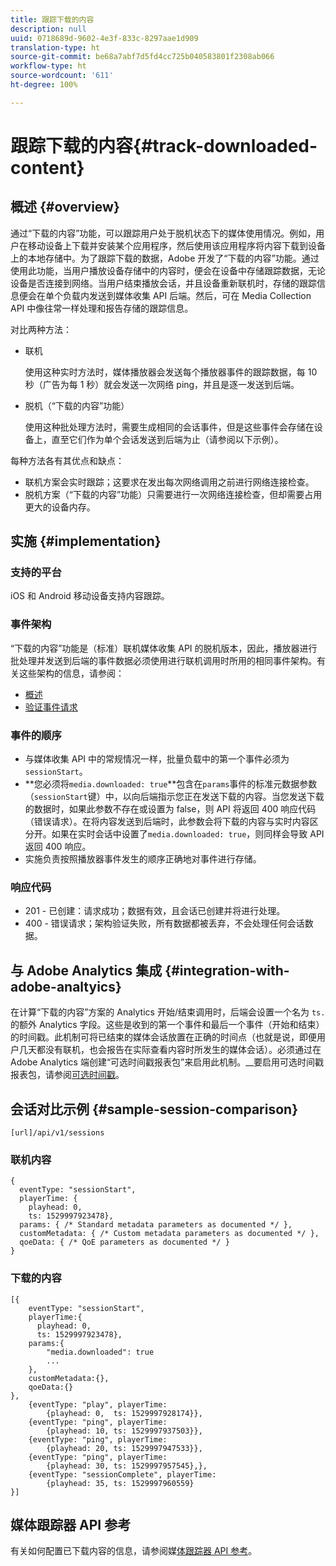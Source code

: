 ```yaml
---
title: 跟踪下载的内容
description: null
uuid: 0718689d-9602-4e3f-833c-8297aae1d909
translation-type: ht
source-git-commit: be68a7abf7d5fd4cc725b040583801f2308ab066
workflow-type: ht
source-wordcount: '611'
ht-degree: 100%

---
```



# 跟踪下载的内容{#track-downloaded-content}

## 概述 {#overview}

通过“下载的内容”功能，可以跟踪用户处于脱机状态下的媒体使用情况。例如，用户在移动设备上下载并安装某个应用程序，然后使用该应用程序将内容下载到设备上的本地存储中。为了跟踪下载的数据，Adobe 开发了“下载的内容”功能。通过使用此功能，当用户播放设备存储中的内容时，便会在设备中存储跟踪数据，无论设备是否连接到网络。当用户结束播放会话，并且设备重新联机时，存储的跟踪信息便会在单个负载内发送到媒体收集 API 后端。然后，可在 Media Collection API 中像往常一样处理和报告存储的跟踪信息。

对比两种方法：

* 联机

   使用这种实时方法时，媒体播放器会发送每个播放器事件的跟踪数据，每 10 秒（广告为每 1 秒）就会发送一次网络 ping，并且是逐一发送到后端。

* 脱机（“下载的内容”功能）

   使用这种批处理方法时，需要生成相同的会话事件，但是这些事件会存储在设备上，直至它们作为单个会话发送到后端为止（请参阅以下示例）。

每种方法各有其优点和缺点：
* 联机方案会实时跟踪；这要求在发出每次网络调用之前进行网络连接检查。
* 脱机方案（“下载的内容”功能）只需要进行一次网络连接检查，但却需要占用更大的设备内存。

## 实施 {#implementation}

### 支持的平台

iOS 和 Android 移动设备支持内容跟踪。

### 事件架构

“下载的内容”功能是（标准）联机媒体收集 API 的脱机版本，因此，播放器进行批处理并发送到后端的事件数据必须使用进行联机调用时所用的相同事件架构。有关这些架构的信息，请参阅：
* [概述](/help/media-collection-api/mc-api-overview.md)
* [验证事件请求](/help/media-collection-api/mc-api-impl/mc-api-validate-reqs.md)

### 事件的顺序

* 与媒体收集 API 中的常规情况一样，批量负载中的第一个事件必须为 `sessionStart`。
* **您必须将`media.downloaded: true`**包含在`params`事件的标准元数据参数（`sessionStart`键）中，以向后端指示您正在发送下载的内容。当您发送下载的数据时，如果此参数不存在或设置为 false，则 API 将返回 400 响应代码（错误请求）。在将内容发送到后端时，此参数会将下载的内容与实时内容区分开。如果在实时会话中设置了`media.downloaded: true`，则同样会导致 API 返回 400 响应。
* 实施负责按照播放器事件发生的顺序正确地对事件进行存储。

### 响应代码

* 201 - 已创建：请求成功；数据有效，且会话已创建并将进行处理。
* 400 - 错误请求；架构验证失败，所有数据都被丢弃，不会处理任何会话数据。

## 与 Adobe Analytics 集成 {#integration-with-adobe-analtyics}

在计算“下载的内容”方案的 Analytics 开始/结束调用时，后端会设置一个名为 `ts.` 的额外 Analytics 字段。这些是收到的第一个事件和最后一个事件（开始和结束）的时间戳。此机制可将已结束的媒体会话放置在正确的时间点（也就是说，即便用户几天都没有联机，也会报告在实际查看内容时所发生的媒体会话）。必须通过在 Adobe Analytics 端创建“可选时间戳报表包”来启用此机制。__&#x200B;要启用可选时间戳报表包，请参阅[可选时间戳](https://docs.adobe.com/content/help/zh-Hans/analytics/admin/admin-tools/timestamp-optional.html)。

## 会话对比示例 {#sample-session-comparison}

```
[url]/api/v1/sessions
```

### 联机内容

```
{
  eventType: "sessionStart",
  playerTime: {
    playhead: 0,  
    ts: 1529997923478},  
  params: { /* Standard metadata parameters as documented */ },  
  customMetadata: { /* Custom metadata parameters as documented */ },  
  qoeData: { /* QoE parameters as documented */ }
}
```

### 下载的内容

```
[{
    eventType: "sessionStart",
    playerTime:{
      playhead: 0,
      ts: 1529997923478},  
    params:{
        "media.downloaded": true
        ...
    },
    customMetadata:{},  
    qoeData:{}
},
    {eventType: "play", playerTime:
        {playhead: 0,  ts: 1529997928174}},
    {eventType: "ping", playerTime:
        {playhead: 10, ts: 1529997937503}},
    {eventType: "ping", playerTime:
        {playhead: 20, ts: 1529997947533}},
    {eventType: "ping", playerTime:
        {playhead: 30, ts: 1529997957545},},
    {eventType: "sessionComplete", playerTime:
        {playhead: 35, ts: 1529997960559}
}]
```

## 媒体跟踪器 API 参考

有关如何配置已下载内容的信息，请参阅媒[体跟踪器 API 参考](https://aep-sdks.gitbook.io/docs/using-mobile-extensions/adobe-media-analytics/media-api-reference#media-api-reference)。
